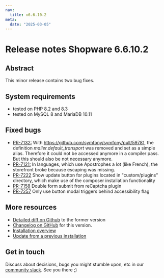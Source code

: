 ```yaml
---
nav:
  title: v6.6.10.2
meta:
  date: "2025-03-05"
---
```


# Release notes Shopware 6.6.10.2

## Abstract

This minor release contains two bug fixes.

## System requirements

* tested on PHP 8.2 and 8.3
* tested on MySQL 8 and MariaDB 10.11

## Fixed bugs

* [PR-7132:](https://github.com/shopware/shopware/pull/7132) With https://github.com/symfony/symfony/pull/59781, the definition *mailer.default_transport* was removed and set as a simple alias. Therefore it could not be accessed anymore in a compiler pass. But this should also be not necessary anymore.
* [PR-7121:](https://github.com/shopware/shopware/pull/7121) In languages, which use Apostrophes a lot (like French), the storefront broke because escaping was missing.
* [PR-7222](https://github.com/shopware/shopware/pull/7222) Show update button for plugins located in "custom/plugins" directory, which make use of the composer installation functionality
* [PR-7158](https://github.com/shopware/shopware/pull/7158) Double form submit from reCaptcha plugin
* [PR-7257](https://github.com/shopware/shopware/pull/7257) Only use button modal triggers behind accessibility flag

## More resources

* [Detailed diff on Github](https://github.com/shopware/shopware/compare/v6.6.10.1...v6.6.10.2) to the former version
* [Changelog on GitHub](https://github.com/shopware/shopware/blob/v6.6.10.2/CHANGELOG.md) for this version.
* [Installation overview](https://developer.shopware.com/docs/guides/installation/)
* [Update from a previous installation](https://developer.shopware.com/docs/guides/installation/template.html#update-shopware)

## Get in touch

Discuss about decisions, bugs you might stumble upon, etc in our [community slack](https://slack.shopware.com). See you there ;)